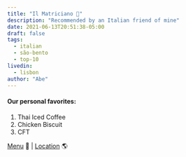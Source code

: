 ```yaml
---
title: "Il Matriciano 🍝"
description: "Recommended by an Italian friend of mine"
date: 2021-06-13T20:51:38-05:00
draft: false
tags:
  - italian
  - são-bento
  - top-10
livedin:
  - lisbon
author: "Abe"
---
```


#### Our personal favorites:

1. Thai Iced Coffee
2. Chicken Biscuit
3. CFT

[Menu](https://www.betterhalfbar.com/menu) 📖  |  [Location](https://g.page/betterhalfbar?share) 🌎
